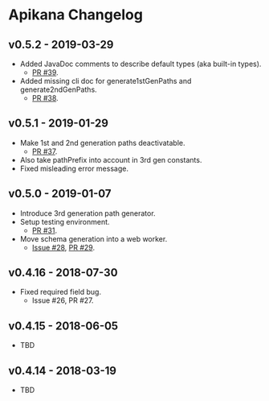 
# Apikana Changelog

## v0.5.2 - 2019-03-29

- Added JavaDoc comments to describe default types (aka built-in types).
  - [PR #39](github.com/swisspush/apikana#39).
- Added missing cli doc for generate1stGenPaths and generate2ndGenPaths.
  - [PR #38](http://github.com/swisspush/apikana#38).


## v0.5.1 - 2019-01-29

- Make 1st and 2nd generation paths deactivatable.
  - [PR #37](http://github.com/swisspush/apikana/pull/37).
- Also take pathPrefix into account in 3rd gen constants.
- Fixed misleading error message.


## v0.5.0 - 2019-01-07

- Introduce 3rd generation path generator.
- Setup testing environment.
  - [PR #31](github.com/swisspush/apikana/pull/31).
- Move schema generation into a web worker.
  - [Issue #28](/swisspush/apikana/issues/28), [PR #29](swisspush/apikana/pull/29).


## v0.4.16 - 2018-07-30

- Fixed required field bug.
  - Issue #26, PR #27.


## v0.4.15 - 2018-06-05

- TBD


## v0.4.14 - 2018-03-19

- TBD
